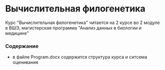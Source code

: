 # Вычислительная филогенетика
Курс "Вычислительная филогенетика" читается на 2 курсе во 2 модуле в ВШЭ, магистерская программа "Анализ данных в биологии и медицине"

### Содержание
- в файле Program.docx содержится структура курса и ситсема оценивания
